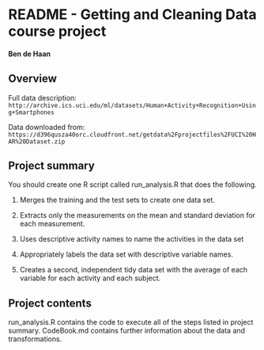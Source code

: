 # README - Getting and Cleaning Data course project
#### Ben de Haan

## Overview
Full data description: `http://archive.ics.uci.edu/ml/datasets/Human+Activity+Recognition+Using+Smartphones`

Data downloaded from: `https://d396qusza40orc.cloudfront.net/getdata%2Fprojectfiles%2FUCI%20HAR%20Dataset.zip`

## Project summary
You should create one R script called run_analysis.R that does the following. 

1. Merges the training and the test sets to create one data set.

2. Extracts only the measurements on the mean and standard deviation for each measurement. 

3. Uses descriptive activity names to name the activities in the data set

4. Appropriately labels the data set with descriptive variable names. 

5. Creates a second, independent tidy data set with the average of each variable for each activity and each subject. 

## Project contents

run_analysis.R contains the code to execute all of the steps listed in project summary.
CodeBook.md contains further information about the data and transformations.
